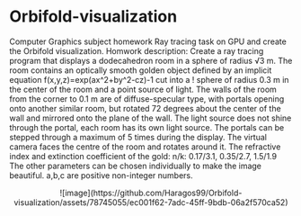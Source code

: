 # Orbifold-visualization
Computer Graphics subject homework
Ray tracing task on GPU and create the Orbifold visualization.
Homwork description:
Create a ray tracing program that displays a dodecahedron room in a sphere of radius √3 m. The room contains an optically smooth golden object defined by an implicit equation f(x,y,z)=exp(ax^2+by^2-cz)-1 cut into a !
sphere of radius 0.3 m in the center of the room and a point source of light. The walls of the room from the corner to 0.1 m are of diffuse-specular type, with portals opening onto another similar room, but rotated 72 degrees about the center of the wall and mirrored onto the plane of the wall. The light source does not shine through the portal, each room has its own light source. The portals can be stepped through a maximum of 5 times during the display. The virtual camera faces the centre of the room and rotates around it. The refractive index and extinction coefficient of the gold: n/k: 0.17/3.1, 0.35/2.7, 1.5/1.9 The other parameters can be chosen individually to make the image beautiful. a,b,c are positive non-integer numbers.
<p align="center">![image](https://github.com/Haragos99/Orbifold-visualization/assets/78745055/ec001f62-7adc-45ff-9bdb-06a2f570ca52)
</p>
